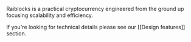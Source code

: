 Raiblocks is a practical cryptocurrency engineered from the ground up focusing scalability and efficiency.

If you're looking for technical details please see our [[Design features]] section.